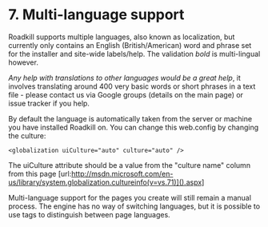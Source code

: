 # 7. Multi-language support

Roadkill supports multiple languages, also known as localization, but currently only contains an English (British/American) word and phrase set for the installer and site-wide labels/help. The validation *bold* is multi-lingual however.

*Any help with translations to other languages would be a great help*, it involves translating around 400 very basic words or short phrases in a text file - please contact us via Google groups (details on the main page) or issue tracker if you help.

By default the language is automatically taken from the server or machine you have installed Roadkill on. You can change this web.config by changing the culture:

    <globalization uiCulture="auto" culture="auto" />

The uiCulture attribute should be a value from the "culture name" column from this page [url:http://msdn.microsoft.com/en-us/library/system.globalization.cultureinfo(v=vs.71)]().aspx]

Multi-language support for the pages you create will still remain a manual process. The engine has no way of switching languages, but it is possible to use tags to distinguish between page languages.
<div style="page-break-after:always"></div>
